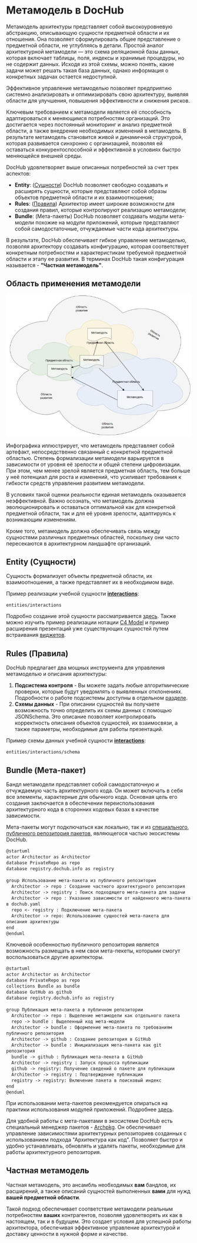 # Метамодель в DocHub

Метамодель архитектуры представляет собой высокоуровневую абстракцию, описывающую сущности предметной области и их 
отношения. Она позволяет сформулировать общее представление о предметной области, не углубляясь в детали. Простой 
аналог архитектурной метамодели — это схема реляционной базы данных, которая включает таблицы, поля, индексы и хранимые
процедуры, но не содержит данных. Исходя из этой схемы, можно понять, какие задачи может решать такая база данных,
однако информация о конкретных задачах остается недоступной.

Эффективное управление метамоделью позволяет предприятию системно анализировать и оптимизировать свою архитектуру,
выявляя области для улучшения, повышения эффективности и снижения рисков.

Ключевым требованием к метамодели является её способность адаптироваться к меняющимся потребностям организаций. Это 
достигается через постоянный мониторинг и анализ предметной области, а также внедрение необходимых изменений в
метамодель. В результате метамодель становится живой и динамичной структурой, которая развивается синхронно с 
организацией, позволяя ей оставаться конкурентоспособной и эффективной в условиях быстро меняющейся внешней среды.

DocHub удовлетворяет выше описанных потребностей за счет трех аспектов:

*   **Entity**:             ([Сущности](@document/dochub.flex_metamodel.entities)) DocHub позволяет свободно создавать
                            и расширять сущности, которые представляют собой образы объектов предметной области и их
                            взаимоотношения;
*   **Rules**:              ([Правила](@document/dochub.rules)) Архитектор имеет широкие возможности для создания правил,
                            которые контролируют реализацию метамодели;
*   **Bundle**:             (Мета-пакеты) DocHub позволяет создавать модули мета-модели похожие на модули приложений,
                            которые представляют собой самодостаточные, отчуждаемые части кода архитектуры.

В результате, DocHub обеспечивает гибкое управление метамоделью, позволяя архитектору создавать конфигурацию, которая
соответствует конкретным потребностям и характеристикам требуемой предметной области и этапу ее развития. В терминах
DocHub такая конфигурация называется - **"Частная метамодель"**.

## Область применения метамодели

![Область применения метамодели](images/landspace.jpeg)

Инфографика иллюстрирует, что метамодель представляет собой артефакт, непосредственно связанный с конкретной предметной
областью. Степень формализации метамодели варьируется в зависимости от уровня её зрелости и общей степени цифровизации.
При этом, чем менее зрелой является предметная область, тем больше у неё потенциал для роста и изменений, что усиливает
требования к гибкости средств управления развитием метамодели.

В условиях такой оценки реальности единая метамодель оказывается неэффективной. Важно осознать, что метамодель должна
эволюционировать и оставаться оптимальной как для конкретной предметной области, так и для её уровня зрелости,
адаптируясь к возникающим изменениям.

Кроме того, метамодель должна обеспечивать связь между сущностями различных предметных областей, поскольку они часто
пересекаются в архитектурном ландшафте организаций.

## Entity (Сущности)

Сущность формализует объекты предметной области, их взаимоотношения, а также представляет их в необходимом виде.

Пример реализации учебной сущности [**interactions**](@document/dochub.flex_metamodel.entities):
```code-frame
entities/interactions
```

Подробно создание этой сущности рассматривается [здесь](@document/dochub.flex_metamodel.entities). Также можно изучить пример
реализации нотации [C4 Model](https://github.com/DocHubTeam/DocHubExamples/tree/main/src/C4Model) и пример расширения презентаций
уже существующих сущностей путем встраивания [виджетов](https://github.com/DocHubTeam/DocHubExamples/tree/main/src/widgets).

## Rules (Правила)

DocHub предлагает два мощных инструмента для управления метамоделью и описания архитектуры:
1. **Подсистема контроля**  - Вы можете задать любые алгоритмические проверки, которые будут уведомлять о выявленных отклонениях.
                              Подробности о работе подсистемы доступны в отдельном [разделе](@document/dochub.rules).
3. **Схемы данных**         - При описании сущностей вы получаете возможность точно определить их схемы данных с помощью
                              JSONSchema. Это описание позволяет контролировать корректность описания объектов сущностей,
                              их взаимосвязи, а также параметры, необходимые для работы презентаций.

Пример схемы данных учебной сущности [**interactions**](@document/dochub.flex_metamodel.entities):
```code-frame
entities/interactions/schema
```

## Bundle (Мета-пакет)

Бандл метамодели представляет собой самодостаточную и отчуждаемую часть архитектурного кода. Он может включать в себя все
элементы, характерные для обычного кода. Основная цель его создания заключается в обеспечении переиспользования
архитектурного кода в сторонних кодовых базах в качестве зависимости.

Мета-пакеты могут подключаться как локально, так и из [специального, публичного репозитория пакетов](https://registry.dochub.info/),
являющегося частью экосистемы DocHub.

```plantuml
@startuml
actor Architector as Architector
database PrivateRepo as repo
database registry.dochub.info as registry

group Использование мета-пакета из публичного репозитория
  Architector -> repo : Создание частного архитектурного репозитория
  Architector -> registry : Поиск подходящего мета-пакета для задачи
  Architector -> repo : Указание зависимости от найденного мета-пакета в dochub.yaml
  repo <- registry : Подключение мета-пакета
  Architector -> repo: Использование сущностей мета-пакета для описания архитектуры
end
@enduml
```

Ключевой особенностью публичного репозитория является возможность размещать в нем свои мета-пекеты, которыми смогут 
воспользоваться другие архитекторы. 

```plantuml
@startuml
actor Architector as Architector
database PrivateRepo as repo
collections Bundle as bundle
database GutHub as github
database registry.dochub.info as registry

group Публикация мета-пакета в публичном репозитории
  Architector -> repo : Выделение метамодели как отдельного пакета
  repo -> bundle : Выделенный код мета-модели
  Architector -> bundle : Оформление мета-пакета по требованиям публичного репозитория
  Architector -> github : Создание репозитория в GitHub
  Architector -> bundle : Инициализация мета-пакета как git репозитория
  bundle -> github : Публикация мета-пекета в GitHub
  Architector -> registry : Запуск процесса публикации
  github -> registry: Получение сведений о пакете для публикации
  Architector -> registry : Подтверждение публикации
  registry -> registry: Включение пакета в поисковый индекс
end
@enduml
```

При использовании мета-пакетов рекомендуется опираться на практики использования модулей приложений. Подробнее
[здесь](@document/dochub.flex_metamodel.bundle).

Для удобной работы с мета-пакетами в экосистеме DocHub есть специальный менеджер пакетов - [Archpkg](https://registry.dochub.info/).
Он обеспечивает управление зависимостями архитектурных репозиториев созданных с использованием подхода "Архитектура как код".
Позволяет быстро и удобно устанавливать, обновлять и удалять пакеты, необходимые для работы архитектурного репозитория.




## Частная метамодель

Частная метамодель, это ансамбль необходимых **вам** бандлов, их расширений, а также описаний сущностей выполненных
**вами** для нужд **вашей предметной области**. 

Такой подход обеспечивает соответствие метамодели реальным потребностям **ваших** контрагентов, позволяя удовлетворять 
их как в настоящем, так и в будущем. Это создает условия для успешной работы архитектора, обеспечивая эффективное управление
архитектурой и доставку ценности в нужной форме и качестве.
